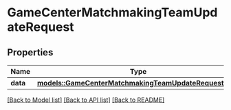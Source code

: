 # GameCenterMatchmakingTeamUpdateRequest

## Properties

Name | Type | Description | Notes
------------ | ------------- | ------------- | -------------
**data** | [**models::GameCenterMatchmakingTeamUpdateRequestData**](GameCenterMatchmakingTeamUpdateRequest_data.md) |  | 

[[Back to Model list]](../README.md#documentation-for-models) [[Back to API list]](../README.md#documentation-for-api-endpoints) [[Back to README]](../README.md)


